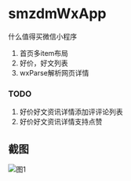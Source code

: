 # smzdmWxApp

什么值得买微信小程序
1.  首页多item布局
2.  好价，好文列表
3.  wxParse解析网页详情


### TODO
1.  好价好文资讯详情添加评评论列表
2.   好价好文资讯详情支持点赞 

## 截图

![图1](https://github.com/gdmec07120731/smzdmWxApp/blob/master/screenshoot/1987C77A-F876-42B1-8A99-F5D0E8CA21AC.png)

